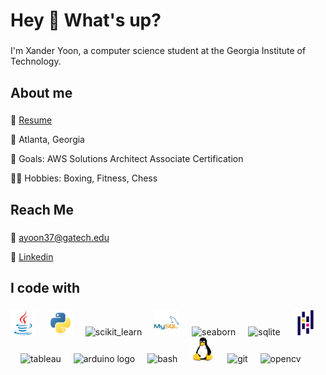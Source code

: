 <h1 align="left">Hey 👋 What's up?</h1>

###

<p align="left"> I'm Xander Yoon, a computer science student at the Georgia Institute of Technology. </p>

###

<h2 align="left">About me</h2>

###

<p align="left">
📄 <a href="https://github.com/XanderYoon/Resume/blob/main/XanderYoon_2026.pdf">Resume</a>
  
📍 Atlanta, Georgia
  
🎯 Goals: AWS Solutions Architect Associate Certification <br>

🏃‍➡️ Hobbies: Boxing, Fitness, Chess </p>

###

<h2 align="left">Reach Me</h2>

###

<p align="left">
📨 <a href="mailto:ayoon37@gatech.edu">ayoon37@gatech.edu</a> <br>

🔗 <a href="https://www.linkedin.com/in/XanderYoon/">Linkedin</a> </p>

###

<h2 align="left">I code with</h2>

###

<div align="left">
  <img src="https://raw.githubusercontent.com/devicons/devicon/master/icons/java/java-original.svg" alt="java" height="40"/> </a> 
  <img width="12" />
  <img src="https://raw.githubusercontent.com/devicons/devicon/master/icons/python/python-original.svg" alt="python" height="40"/> </a>
  <img width="12" />
  <img src="https://upload.wikimedia.org/wikipedia/commons/0/05/Scikit_learn_logo_small.svg" alt="scikit_learn" height="40"/> </a>
  <img width="12" />
  <img src="https://raw.githubusercontent.com/devicons/devicon/master/icons/mysql/mysql-original-wordmark.svg" alt="mysql" height="40"/> </a>
  <img width="12" />
  <img src="https://seaborn.pydata.org/_images/logo-mark-lightbg.svg" alt="seaborn" height="40"/> </a>
  <img width="12" />
  <img src="https://www.vectorlogo.zone/logos/sqlite/sqlite-icon.svg" alt="sqlite" height="40"/> </a>
  <img width="12" />
  <img src="https://raw.githubusercontent.com/devicons/devicon/2ae2a900d2f041da66e950e4d48052658d850630/icons/pandas/pandas-original.svg" alt="pandas" height="40"/>
  <img width="12" />
  <img src="https://github.com/gilbarbara/logos/blob/main/logos/tableau-icon.svg" alt="tableau" height="40"/> </a> 
  <img width="12" />
  <img src="https://cdn.worldvectorlogo.com/logos/arduino-1.svg" height="40" alt="arduino logo"  />
  <img width="12" />
  <img src="https://www.vectorlogo.zone/logos/gnu_bash/gnu_bash-icon.svg" alt="bash" height="40"/> </a>
  <img width="12" />
  <img src="https://raw.githubusercontent.com/devicons/devicon/master/icons/linux/linux-original.svg" alt="linux" height="40"/> </a> 
  <img width="12" />
  <img src="https://www.vectorlogo.zone/logos/git-scm/git-scm-icon.svg" alt="git" height="40"/> </a>
  <img width="12" />
  <img src="https://www.vectorlogo.zone/logos/opencv/opencv-icon.svg" alt="opencv" height="40"/> </a>
  <img width="12" />
</div>

###
